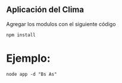 ## Aplicación del Clima

Agregar los modulos con el siguiente código
```
npm install
```

# Ejemplo:
```
node app -d "Bs As"
```
